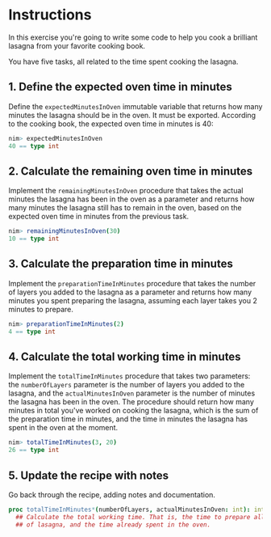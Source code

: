 # Instructions

In this exercise you're going to write some code to help you cook a brilliant lasagna from your favorite cooking book.

You have five tasks, all related to the time spent cooking the lasagna.

## 1. Define the expected oven time in minutes

Define the `expectedMinutesInOven` immutable variable that returns how many minutes the lasagna should be in the oven. It must be exported. According to the cooking book, the expected oven time in minutes is 40:

```nim
nim> expectedMinutesInOven
40 == type int
```

## 2. Calculate the remaining oven time in minutes

Implement the `remainingMinutesInOven` procedure that takes the actual minutes the lasagna has been in the oven as a parameter and returns how many minutes the lasagna still has to remain in the oven, based on the expected oven time in minutes from the previous task.

```nim
nim> remainingMinutesInOven(30)
10 == type int
```

## 3. Calculate the preparation time in minutes

Implement the `preparationTimeInMinutes` procedure that takes the number of layers you added to the lasagna as a parameter and returns how many minutes you spent preparing the lasagna, assuming each layer takes you 2 minutes to prepare.

```nim
nim> preparationTimeInMinutes(2)
4 == type int
```

## 4. Calculate the total working time in minutes

Implement the `totalTimeInMinutes` procedure that takes two parameters: the `numberOfLayers` parameter is the number of layers you added to the lasagna, and the `actualMinutesInOven` parameter is the number of minutes the lasagna has been in the oven. The procedure should return how many minutes in total you've worked on cooking the lasagna, which is the sum of the preparation time in minutes, and the time in minutes the lasagna has spent in the oven at the moment.

```nim
nim> totalTimeInMinutes(3, 20)
26 == type int
```

## 5. Update the recipe with notes

Go back through the recipe, adding notes and documentation.

```nim
proc totalTimeInMinutes*(numberOfLayers, actualMinutesInOven: int): int =
  ## Calculate the total working time. That is, the time to prepare all the layers
  ## of lasagna, and the time already spent in the oven.
```
